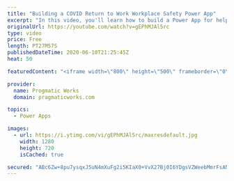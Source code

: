 ```yaml
---
title: "Building a COVID Return to Work Workplace Safety Power App"
excerpt: "In this video, you'll learn how to build a Power App for helping employees go back to work safely. You can download the app in the link below to get you started. The solution contains an admin app and canvas app for your users to report symptoms and see what shared spaces are safe to use. Brian walks"
originalUrl: https://youtube.com/watch?v=gEPhMJAl5rc
type: video
price: Free
length: PT27M57S
publishedDateTime: 2020-06-10T21:25:45Z
heat: 50

featuredContent: "<iframe width=\"800\" height=\"500\" frameborder=\"0\" src=\"https://www.youtube.com/embed/gEPhMJAl5rc\" allow=\"accelerometer; autoplay; encrypted-media; gyroscope; picture-in-picture\" allowfullscreen></iframe>"

provider:
  name: Progmatic Works
  domain: pragmaticworks.com

topics:
  - Power Apps

images:
  - url: https://i.ytimg.com/vi/gEPhMJAl5rc/maxresdefault.jpg
    width: 1280
    height: 720
    isCached: true

secured: "ABc6Zw+8pu7ysqxJ5uN4mXuFg2i5KIaX0+VvX27Bj0I6YDgsVZWeebMmrFsANDBIj981jF6aUY9lC4eB2pRmIDINUouDhVsMrNBeimuW6fpgsFkjcI1C/l2PdlSssIxOhtywJ5et1vYO1LgaudJbK65rIVEDl6f3TtoVpZoZKxr5He7lUarApNcZJTumzfRIcQ7TqCNbbgY8vr81n8iUd+5MptYIXeSwkNYVdWfUbTFHZwnbu5h+XhjEF4VJhqNTNnaHPZfpr1cdUcMujW3XeGRtUTTEoBfDvLz0KZUoqqDPxrlv4LYE95ryNP3GdYgdUXoUk4vpPjRkFosvsbEk29ivpqII9/oD189L0ijGppNbrIcTk53xGH9E1e2EpxgumlxO1lZwwDNDRv1RdQPTuuPeiKDKRcKq6sm7ceQMSsU=;HT3h6hWBPP6Vog29IIjjTw=="
---
```


